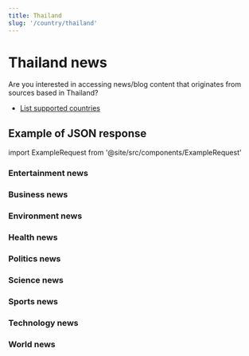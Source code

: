 ```yaml
---
title: Thailand
slug: '/country/thailand'
---
```


# Thailand news

Are you interested in accessing news/blog content that originates from sources based in Thailand?

- [List supported countries](/get-articles/countries)

## Example of JSON response

import ExampleRequest from '@site/src/components/ExampleRequest'

### Entertainment news
<ExampleRequest url="https://api.apitube.io/v1/news/articles?limit=2&category=news/Arts_and_Entertainment&country=th"></ExampleRequest>

### Business news
<ExampleRequest url="https://api.apitube.io/v1/news/articles?limit=2&category=news/Business&country=th"></ExampleRequest>

### Environment news
<ExampleRequest url="https://api.apitube.io/v1/news/articles?limit=2&category=news/Environment&country=th"></ExampleRequest>

### Health news
<ExampleRequest url="https://api.apitube.io/v1/news/articles?limit=2&category=news/Health&country=th"></ExampleRequest>

### Politics news
<ExampleRequest url="https://api.apitube.io/v1/news/articles?limit=2&category=news/Politics&country=th"></ExampleRequest>

### Science news
<ExampleRequest url="https://api.apitube.io/v1/news/articles?limit=2&category=news/Science&country=th"></ExampleRequest>

### Sports news
<ExampleRequest url="https://api.apitube.io/v1/news/articles?limit=2&category=news/Sports&country=th"></ExampleRequest>

### Technology news
<ExampleRequest url="https://api.apitube.io/v1/news/articles?limit=2&category=news/Technology&country=th"></ExampleRequest>

### World news
<ExampleRequest url="https://api.apitube.io/v1/news/articles?limit=2&category=news/World&country=th"></ExampleRequest>
